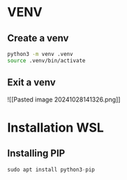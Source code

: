 # VENV

## Create a venv

``` sh
python3 -m venv .venv
source .venv/bin/activate
```
## Exit a venv
![[Pasted image 20241028141326.png]]
# Installation WSL

## Installing PIP 

```python
sudo apt install python3-pip
```
